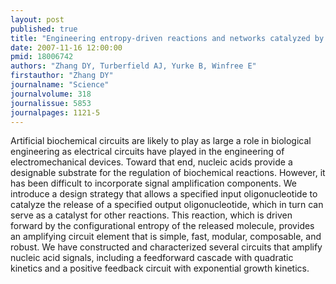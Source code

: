 ```yaml
---
layout: post
published: true
title: "Engineering entropy-driven reactions and networks catalyzed by DNA."
date: 2007-11-16 12:00:00
pmid: 18006742
authors: "Zhang DY, Turberfield AJ, Yurke B, Winfree E"
firstauthor: "Zhang DY"
journalname: "Science"
journalvolume: 318
journalissue: 5853
journalpages: 1121-5
---
```


Artificial biochemical circuits are likely to play as large a role in biological engineering as electrical circuits have played in the engineering of electromechanical devices. Toward that end, nucleic acids provide a designable substrate for the regulation of biochemical reactions. However, it has been difficult to incorporate signal amplification components. We introduce a design strategy that allows a specified input oligonucleotide to catalyze the release of a specified output oligonucleotide, which in turn can serve as a catalyst for other reactions. This reaction, which is driven forward by the configurational entropy of the released molecule, provides an amplifying circuit element that is simple, fast, modular, composable, and robust. We have constructed and characterized several circuits that amplify nucleic acid signals, including a feedforward cascade with quadratic kinetics and a positive feedback circuit with exponential growth kinetics.

